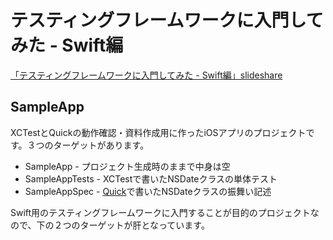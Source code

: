 # テスティングフレームワークに入門してみた - Swift編

[「テスティングフレームワークに入門してみた - Swift編」slideshare](http://www.slideshare.net/hisakunifujimoto/testing-framework-for-swift)

## SampleApp

XCTestとQuickの動作確認・資料作成用に作ったiOSアプリのプロジェクトです。３つのターゲットがあります。

* SampleApp - プロジェクト生成時のままで中身は空
* SampleAppTests - XCTestで書いたNSDateクラスの単体テスト
* SampleAppSpec - [Quick](https://github.com/Quick/Quick)で書いたNSDateクラスの振舞い記述

Swift用のテスティングフレームワークに入門することが目的のプロジェクトなので、下の２つのターゲットが肝となっています。
